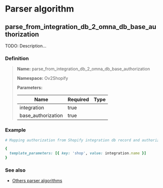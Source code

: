 # Parser algorithm
 
## parse_from_integration_db_2_omna_db_base_authorization

TODO: Description...
    
### Definition

> **Name:** parse_from_integration_db_2_omna_db_base_authorization
> 
> **Namespace:** Ov2Shopify
>
> **Parameters:**
> 
> | Name | Required | Type |
> | --- | --- | --- |
> | integration | true |  |
> | base_authorization | true |  |

### Example
```ruby
# Mapping authorization from Shopify integration db record and authorization base of the integration channel.

{
  template_parameters: [{ key: 'shop', value: integration.name }]
}
```

### See also
* [Others parser algorithms](overview?id=parse_from_integration_db_2_omna_db_base_authorization)